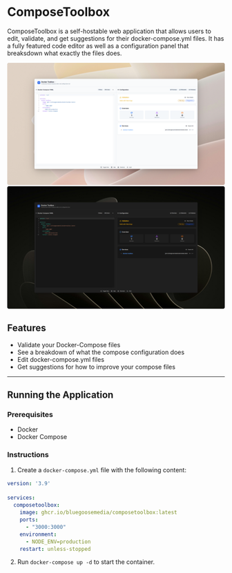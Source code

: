 # ComposeToolbox

ComposeToolbox is a self-hostable web application that allows users to edit, validate, and get suggestions for their docker-compose.yml files. It has a fully featured code editor as well as a configuration panel that breaksdown what exactly the files does.

![Screenshot](screenshots/light.png)
![Screenshot](screenshots/dark.png)

## Features

- Validate your Docker-Compose files
- See a breakdown of what the compose configuration does
- Edit docker-compose.yml files
- Get suggestions for how to improve your compose files

---

## Running the Application

### Prerequisites

- Docker
- Docker Compose

### Instructions

1. Create a `docker-compose.yml` file with the following content:

```yaml
version: '3.9'

services:
  composetoolbox:
    image: ghcr.io/bluegoosemedia/composetoolbox:latest
    ports:
      - "3000:3000"
    environment:
      - NODE_ENV=production
    restart: unless-stopped

```

2. Run `docker-compose up -d` to start the container.